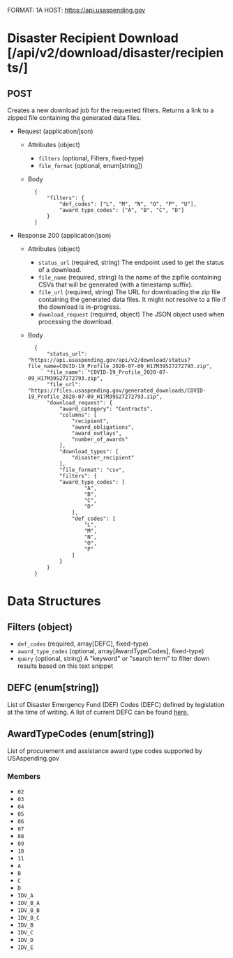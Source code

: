 FORMAT: 1A
HOST: https://api.usaspending.gov

# Disaster Recipient Download [/api/v2/download/disaster/recipients/]

## POST

Creates a new download job for the requested filters. Returns a link to a zipped file containing the generated data files.

+ Request (application/json)
    + Attributes (object)
        + `filters` (optional, Filters, fixed-type)
        + `file_format` (optional, enum[string])
    + Body

            {
                "filters": {
                    "def_codes": ["L", "M", "N", "O", "P", "U"],
                    "award_type_codes": ["A", "B", "C", "D"]
                }
            }

+ Response 200 (application/json)
    + Attributes (object)
        + `status_url` (required, string)
            The endpoint used to get the status of a download.
        + `file_name` (required, string)
            Is the name of the zipfile containing CSVs that will be generated (with a timestamp suffix).
        + `file_url` (required, string)
            The URL for downloading the zip file containing the generated data files. It might not resolve to a file if the download is in-progress.
        + `download_request` (required, object)
            The JSON object used when processing the download.
    + Body

            {
                "status_url": "https://api.usaspending.gov/api/v2/download/status?file_name=COVID-19_Profile_2020-07-09_H17M39S27272793.zip",
                "file_name": "COVID-19_Profile_2020-07-09_H17M39S27272793.zip",
                "file_url": "https://files.usaspending.gov/generated_downloads/COVID-19_Profile_2020-07-09_H17M39S27272793.zip",
                "download_request": {
                    "award_category": "Contracts",
                    "columns": [
                        "recipient",
                        "award_obligations",
                        "award_outlays",
                        "number_of_awards"
                    ],
                    "download_types": [
                        "disaster_recipient"
                    ],
                    "file_format": "csv",
                    "filters": {
                    "award_type_codes": [
                            "A",
                            "B",
                            "C",
                            "D"
                        ],
                        "def_codes": [
                            "L",
                            "M",
                            "N",
                            "O",
                            "P"
                        ]
                    }
                }
            }

# Data Structures

## Filters (object)
+ `def_codes` (required, array[DEFC], fixed-type)
+ `award_type_codes` (optional, array[AwardTypeCodes], fixed-type)
+ `query` (optional, string)
    A "keyword" or "search term" to filter down results based on this text snippet

## DEFC (enum[string])
List of Disaster Emergency Fund (DEF) Codes (DEFC) defined by legislation at the time of writing.
A list of current DEFC can be found [here.](https://files.usaspending.gov/reference_data/def_codes.csv)

## AwardTypeCodes (enum[string])
List of procurement and assistance award type codes supported by USAspending.gov

### Members
+ `02`
+ `03`
+ `04`
+ `05`
+ `06`
+ `07`
+ `08`
+ `09`
+ `10`
+ `11`
+ `A`
+ `B`
+ `C`
+ `D`
+ `IDV_A`
+ `IDV_B_A`
+ `IDV_B_B`
+ `IDV_B_C`
+ `IDV_B`
+ `IDV_C`
+ `IDV_D`
+ `IDV_E`